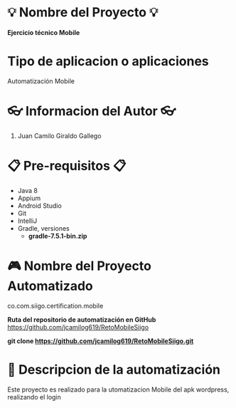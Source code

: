 # 💡 Nombre del Proyecto 💡

**Ejercicio técnico Mobile**

# Tipo de aplicacion o aplicaciones
Automatización Mobile

# 👓 Informacion del Autor 👓
  1.  Juan Camilo Giraldo Gallego

# 📋 Pre-requisitos 📋

- Java 8
- Appium
- Android Studio
- Git
- IntelliJ
- Gradle, versiones 
	+ **gradle-7.5.1-bin.zip**

# 🎮 Nombre del Proyecto Automatizado
co.com.siigo.certification.mobile

 **Ruta del repositorio de automatización en GitHub**
 https://github.com/jcamilog619/RetoMobileSiigo

**git clone https://github.com/jcamilog619/RetoMobileSiigo.git**

# 🎨 Descripcion de la automatización

Este proyecto es realizado para la utomatizacion Mobile del apk wordpress, realizando el login 